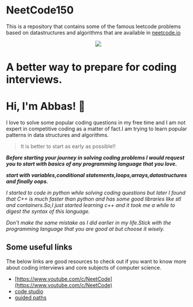 
# NeetCode150
This is a repository that contains some of the famous leetcode problems based on datastructures and algorithms that are available in  [neetcode.io](https://neetcode.io/)




<p align = "center">
<img  src = "https://neetcode.io/assets/a-rocket-5-no-background.png">
</p>
   
# A better way to prepare for coding interviews.

# Hi, I'm Abbas! 👋
I love to solve some popular coding questions in my free time and I am not expert in competitive coding as a matter of fact.I am trying to learn popular patterns in data structures and algorithms.


> It is better to start as early as possible!!

***Before starting your journey in solving coding problems I would request you to start with basics of any programming language that you love.***

***start with variables,conditional statements,loops,arrays,datastructures and finally oops.***

*I started to code in python while solving coding  questions but later I found that C++ is much faster than python and has some good libraries like stl and containers.So,I just started learning c++ and it took me a while to digest the syntax of this language.*

*Don't make the same mistake as I did earlier in my life.Stick with the programming language that you are good at but choose it wisely.*


## Some useful links
The below links are good resources to check out if you want to know more about coding interviews and core subjects of computer science.
 - [https://www.youtube.com/c/NeetCode](https://www.youtube.com/c/NeetCode)
 - [code studio](https://www.codingninjas.com/codestudio)
 - [guided paths](https://www.codingninjas.com/codestudio/guided-paths?category=data-structure-and-algorithms)



